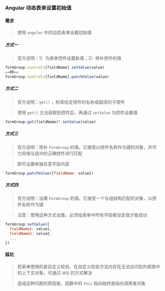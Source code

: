 ### Angular 动态表单设置初始值

#### 需求

> 使用 `angular` 中的动态表单设置初始值

##### 方式一

> 官方说明：1）为表单控件设置新值；2）修补控件的值

```js
formGroup.controls[fieldName].setValue(value)
==OR==
formGroup.controls[fieldName].patchValue(value)
```

##### 方式二

> 官方说明：`get()` ，检索给定控件的名称或路径的子控件

> 使用 `get()` 方法获取到控件后，再通过 `setValue` 为控件设置值

```js
formGroup.get(fieldName)?.setValue(value)
```

##### 方式三

> 官方说明：修补 `FormGroup` 的值。它接受以控件名称作为键的对象，并尽力将值与组中的正确控件进行匹配

> 即可设置单独任意字段内容

```js
formGroup.patchValue({fieldName: value})
```

##### 方式四

> 官方说明：设置 `FormGroup` 的值。它接受一个与组结构匹配的对象，以控件名称作为键

> 注意：使用这种方式设置，必须给表单中所有字段都设定值才能成功

```js
formGroup.setValue({
  fieldName1: value1,
  fieldName2: value2, 
  ...
})
```

#### 踩坑

> 若表单使用的是自定义校验，在自定义校验方法内存在无法访问到外部类中的上下文对象，可通过 `闭包` 的方式解决
>
> 造成这种问题的原因是，函数中的 `this` 指向始终是指向调用者对象
